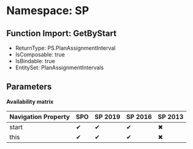 # Namespace: SP

## Function Import: GetByStart

- ReturnType: PS.PlanAssignmentInterval
- IsComposable: true
- IsBindable: true
- EntitySet: PlanAssignmentIntervals

## Parameters

**Availability matrix**

Navigation Property | SPO | SP 2019 | SP 2016 | SP 2013
----------|-----|---------|---------|--------
start | ✔ | ✔ | ✔ | ✖
this | ✔ | ✔ | ✔ | ✖
